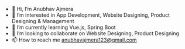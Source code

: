 - 👋 Hi, I’m Anubhav Ajmera
- 👀 I’m interested in App Development, Website Designing, Product Designing & Management
- 🌱 I’m currently learning Vue.js, Spring Boot
- 💞️ I’m looking to collaborate on Website Designing, Product Designing
- 📫 How to reach me anubhavajmera123@gmail.com

<!---
anubhavajmera/anubhavajmera is a ✨ special ✨ repository because its `README.md` (this file) appears on your GitHub profile.
You can click the Preview link to take a look at your changes.
--->
